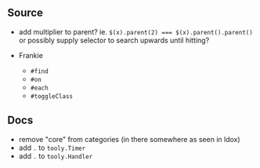 ## Source

+ add multiplier to parent? 
  ie. `$(x).parent(2) === $(x).parent().parent()`
  or possibly supply selector to search upwards until hitting?

+ Frankie
  - `#find`
  - `#on`
  - `#each`
  - `#toggleClass`

## Docs

+ remove "core" from categories (in there somewhere as seen in ldox)
+ add `.` to `tooly.Timer`
+ add `.` to `tooly.Handler`